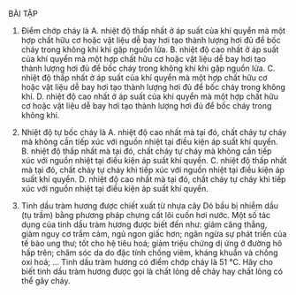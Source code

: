 BÀI TẬP

1. Điểm chớp cháy là
A. nhiệt độ thấp nhất ở áp suất của khí quyển mà một hợp chất hữu cơ hoặc vật liệu dễ bay hơi tạo thành lượng hơi đủ để bốc cháy trong không khí khi gặp nguồn lửa.
B. nhiệt độ cao nhất ở áp suất của khí quyển mà một hợp chất hữu cơ hoặc vật liệu dễ bay hơi tạo thành lượng hơi đủ để bốc cháy trong không khí khi gặp nguồn lửa.
C. nhiệt độ thấp nhất ở áp suất của khí quyển mà một hợp chất hữu cơ hoặc vật liệu dễ bay hơi tạo thành lượng hơi đủ để bốc cháy trong không khí.
D. nhiệt độ cao nhất ở áp suất của khí quyển mà một hợp chất hữu cơ hoặc vật liệu dễ bay hơi tạo thành lượng hơi đủ để bốc cháy trong không khí.

2. Nhiệt độ tự bốc cháy là
A. nhiệt độ cao nhất mà tại đó, chất cháy tự cháy mà không cần tiếp xúc với nguồn nhiệt tại điều kiện áp suất khí quyển.
B. nhiệt độ thấp nhất mà tại đó, chất cháy tự cháy mà không cần tiếp xúc với nguồn nhiệt tại điều kiện áp suất khí quyển.
C. nhiệt độ thấp nhất mà tại đó, chất cháy tự cháy khi tiếp xúc với nguồn nhiệt tại điều kiện áp suất khí quyển.
D. nhiệt độ cao nhất mà tại đó, chất cháy tự cháy khi tiếp xúc với nguồn nhiệt tại điều kiện áp suất khí quyển.

3. Tinh dầu tràm hương được chiết xuất từ nhựa cây Dó bầu bị nhiễm dầu (tụ trầm) bằng phương pháp chưng cất lôi cuốn hơi nước. Một số tác dụng của tinh dầu tràm hương được biết đến như: giảm căng thẳng, giảm nguy cơ trầm cảm, ngủ ngon giấc hơn; ngăn ngừa sự phát triển của tế bào ung thư; tốt cho hệ tiêu hoá; giảm triệu chứng dị ứng ở đường hô hấp trên; chăm sóc da do đặc tính chống viêm, kháng khuẩn và chống oxi hoá; ... Tinh dầu tràm hương có điểm chớp cháy là 51 °C. Hãy cho biết tinh dầu tràm hương được gọi là chất lỏng dễ cháy hay chất lỏng có thể gây cháy.